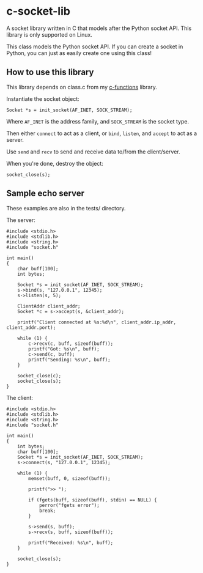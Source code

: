 c-socket-lib
============

A socket library written in C that models after the Python socket API. This library is only supported on Linux.

This class models the Python socket API. If you can create a socket in Python, you can just as easily create one using this class!

How to use this library
-------------

This library depends on class.c from my [c-functions](https://github.com/hongmeister/c-functions) library.

Instantiate the socket object:

    Socket *s = init_socket(AF_INET, SOCK_STREAM);

Where <code>AF_INET</code> is the address family, and <code>SOCK_STREAM</code> is the socket type.

Then either <code>connect</code> to act as a client, or <code>bind</code>, <code>listen</code>, and <code>accept</code> to act as a server.

Use <code>send</code> and <code>recv</code> to send and receive data to/from the client/server.

When you're done, destroy the object:

    socket_close(s);

Sample echo server
-------------

These examples are also in the tests/ directory.

The server:

    #include <stdio.h>
    #include <stdlib.h>
    #include <string.h>
    #include "socket.h"
    
    int main()
    {
        char buff[100];
        int bytes;
    
        Socket *s = init_socket(AF_INET, SOCK_STREAM);
        s->bind(s, "127.0.0.1", 12345);
        s->listen(s, 5);
        
        ClientAddr client_addr;
        Socket *c = s->accept(s, &client_addr);
        
        printf("Client connected at %s:%d\n", client_addr.ip_addr, client_addr.port);
        
        while (1) {
            c->recv(c, buff, sizeof(buff));
            printf("Got: %s\n", buff);
            c->send(c, buff);
            printf("Sending: %s\n", buff);
        }
        
        socket_close(c);
        socket_close(s);
    }

The client:

    #include <stdio.h>
    #include <stdlib.h>
    #include <string.h>
    #include "socket.h"
    
    int main()
    {
        int bytes;
        char buff[100];
        Socket *s = init_socket(AF_INET, SOCK_STREAM);
        s->connect(s, "127.0.0.1", 12345);
        
        while (1) {
            memset(buff, 0, sizeof(buff));
            
            printf(">> ");
            
            if (fgets(buff, sizeof(buff), stdin) == NULL) {
                perror("fgets error");
                break;
            }
            
            s->send(s, buff);
            s->recv(s, buff, sizeof(buff));
            
            printf("Received: %s\n", buff);
        }
        
        socket_close(s);
    }
